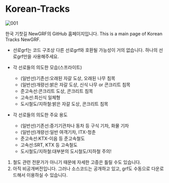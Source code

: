 # Korean-Tracks
![001](https://user-images.githubusercontent.com/75788864/139593712-8015d642-9528-42db-8538-c3b98e3d63e6.png)

한국 기찻길 NewGRF의 GitHub 홈페이지입니다. This is a main page of Korean Tracks NewGRF.

- 선로grf는 코드 구조상 다른 선로grf와 호환될 가능성이 거의 없습니다. 하나의 선로grf만을 사용해주세요.

- 각 선로들의 의도한 모습(스프라이트)
  - (일반선)기존선:오래된 자갈 도상, 오래된 나무 침목
  - (일반선)개량선:밝은 자갈 도상, 신식 나무 or 콘크리트 침목
  - 준고속선:콘크리트 도상, 콘크리트 침목
  - 고속선:최신식 일체형
  - 도시철도/지하철:밝은 자갈 도상, 콘크리트 침목

- 각 선로들의 의도한 주요 용도
  - (일반선)기존선:증기기관차나 동차 등 구식 기차, 화물 기차
  - (일반선)개량선:일반 여객기차, ITX-청춘
  - 준고속선:KTX-이음 등 준고속철도
  - 고속선:SRT, KTX 등 고속철도 
  - 도시철도/지하철:대부분의 도시철도/지하철
주의! 
1. 철도 관련 전문가가 아니기 때문에 자세한 고증은 틀릴 수도 있습니다.
2. 아직 비공개버전입니다. 그러나 소스코드는 공개하고 있고, grf도 수동으로 다운로드해서 이용하실 수 있습니다.

